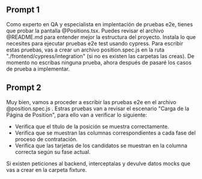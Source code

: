 ## Prompt 1
Como experto en QA y especialista en implentación de pruebas e2e, tienes que probar la pantalla @Positions.tsx.
Puedes revisar el archivo @README.md para entender mejor la estructura del proyecto.
Instala lo que necesites para ejecutar pruebas e2e test usando cypress.
Para escribir estas pruebas, vas a crear un archivo position.spec.js en la ruta "./frontend/cypress/integration" (si no es existen las carpetas las creas).
De momento no escribas ninguna prueba, ahora después de pasaré los casos de prueba a implementar.

## Prompt 2
Muy bien, vamos a proceder a escribir las pruebas e2e en el archivo @position.spec.js .
Estras pruebas van a revisar el escenario "Carga de la Página de Position", para ello van a verificar lo siguiente:
- Verifica que el título de la posición se muestra correctamente.
- Verifica que se muestran las columnas correspondientes a cada fase del proceso de contratación.
- Verifica que las tarjetas de los candidatos se muestran en la columna correcta según su fase actual.

Si existen peticiones al backend, interceptalas y devulve datos mocks que vas a crear en la carpeta fixture.